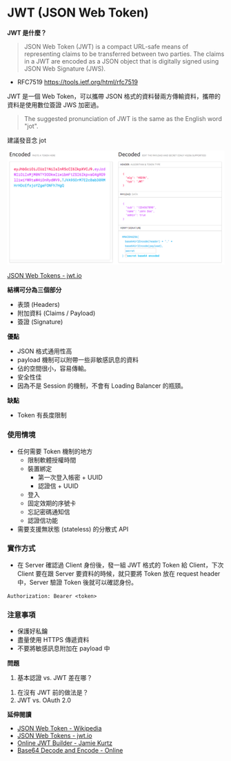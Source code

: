 # JWT (JSON Web Token)

**JWT 是什麼？**

> JSON Web Token (JWT) is a compact URL-safe means of representing claims to be transferred between two parties. The claims in a JWT are encoded as a JSON object that is digitally signed using JSON Web Signature (JWS).
- RFC7519 https://tools.ietf.org/html/rfc7519

JWT 是一個 Web Token，可以攜帶 JSON 格式的資料替兩方傳輸資料，攜帶的資料是使用數位簽證 JWS 加密過。

> The suggested pronunciation of JWT is the same as the English word
"jot".

建議發音念 jot

![JWT](assets/jwt.png)

[JSON Web Tokens - jwt.io](https://jwt.io/)

**結構可分為三個部分**

* 表頭 (Headers)
* 附加資料 (Claims / Payload)
* 簽證 (Signature)

**優點**

* JSON 格式通用性高
* payload 機制可以附帶一些非敏感訊息的資料
* 佔的空間很小，容易傳輸。
* 安全性佳
* 因為不是 Session 的機制，不會有 Loading Balancer 的瓶頸。

**缺點**

* Token 有長度限制

### 使用情境

* 任何需要 Token 機制的地方
  * 限制軟體授權時間
  * 裝置綁定
    * 第一次登入帳密 + UUID
    * 認證信 + UUID
  * 登入
  * 固定效期的序號卡
  * 忘記密碼通知信
  * 認證信功能
* 需要支援無狀態 (stateless) 的分散式 API

<!-- * 可用在 SSO 的產 Token 階段 -->

### 實作方式

* 在 Server 確認過 Client 身份後，發一組 JWT 格式的 Token 給 Client，下次 Client 要在跟 Server 要資料的時候，就只要將 Token 放在 request header 中，Server 驗證 Token 後就可以確認身份。

```
Authorization: Bearer <token>
```

### 注意事項

* 保護好私鑰
* 盡量使用 HTTPS 傳遞資料
* 不要將敏感訊息附加在 payload 中

<!--
// 每次都把 token 放進 header 的 auth 資訊中，用 server 的 public key 去解密，看有沒有 match
// User 不能改動 expiration，不然 signature 會不一樣
// 每次 request 就 update token，將 expiration 設為該 req 之後的 30 min。
 -->

**問題**

1. 基本認證 vs. JWT 差在哪？

<!--
基本認證只有做 base64 encoding，JWT 除了做 base64 encoding 之外，還有加密，還可以攜帶資料。
-->

1. 在沒有 JWT 前的做法是？
1. JWT vs. OAuth 2.0

<!-- JWT 是一種認證協議，OAuth 2.0 是一種授權框架。 -->

**延伸閱讀**

* [JSON Web Token - Wikipedia](https://en.wikipedia.org/wiki/JSON_Web_Token)
* [JSON Web Tokens - jwt.io](https://jwt.io/)
* [Online JWT Builder - Jamie Kurtz](http://jwtbuilder.jamiekurtz.com/)
* [Base64 Decode and Encode - Online](https://www.base64decode.org/)
